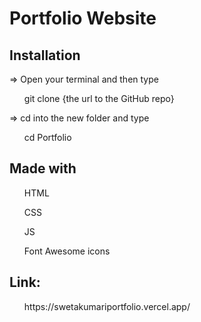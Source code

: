 
# Portfolio Website

## Installation
=> Open your terminal and then type
<ul>git clone {the url to the GitHub repo}</ul>
=> cd into the new folder and type
<ul>cd Portfolio</ul>

## Made with 
<ul>HTML</ul>
<ul>CSS</ul>
<ul>JS</ul>
<ul>Font Awesome icons</ul>

## Link:
<ul>https://swetakumariportfolio.vercel.app/</ul>

